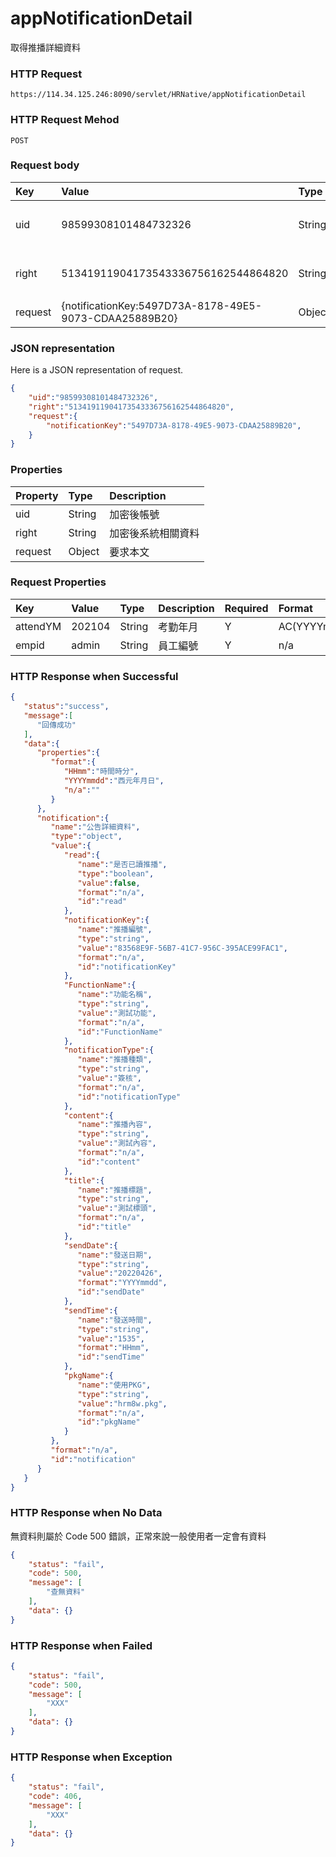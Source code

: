 # appNotificationDetail
取得推播詳細資料

### HTTP Request
```
https://114.34.125.246:8090/servlet/HRNative/appNotificationDetail
```

### HTTP Request Mehod
```
POST
```

### Request body
| Key | Value | Type | Description |
|:----------|:-------------|:-----|:------------|
| uid | 98599308101484732326 | String | 需透過appLogin取得 |
| right | 51341911904173543336756162544864820 | String | 需透過appLogin取得 |
| request | {notificationKey:5497D73A-8178-49E5-9073-CDAA25889B20} | Object | 查詢條件 |

### JSON representation
Here is a JSON representation of request.
```json
{
    "uid":"98599308101484732326",
    "right":"51341911904173543336756162544864820",
    "request":{
        "notificationKey":"5497D73A-8178-49E5-9073-CDAA25889B20", 
    }
}
```

### Properties
| Property | Type | Description |
|:---------|:-----|:------------|
| uid   | String | 加密後帳號 |
| right | String | 加密後系統相關資料 |
| request | Object | 要求本文 |

### Request Properties
| Key | Value | Type | Description | Required | Format |
|:----------|:-------------|:-----|:------------|:------------|:------------|
| attendYM | 202104 | String | 考勤年月 | Y | AC(YYYYmm) |
| empid | admin | String | 員工編號 | Y | n/a |


### HTTP Response when Successful
```json
{
   "status":"success",
   "message":[
      "回傳成功"
   ],
   "data":{
      "properties":{
         "format":{
            "HHmm":"時間時分",
            "YYYYmmdd":"西元年月日",
            "n/a":""
         }
      },
      "notification":{
         "name":"公告詳細資料",
         "type":"object",
         "value":{
            "read":{
               "name":"是否已讀推播",
               "type":"boolean",
               "value":false,
               "format":"n/a",
               "id":"read"
            },
            "notificationKey":{
               "name":"推播編號",
               "type":"string",
               "value":"83568E9F-56B7-41C7-956C-395ACE99FAC1",
               "format":"n/a",
               "id":"notificationKey"
            },
            "FunctionName":{
               "name":"功能名稱",
               "type":"string",
               "value":"測試功能",
               "format":"n/a",
               "id":"FunctionName"
            },
            "notificationType":{
               "name":"推播種類",
               "type":"string",
               "value":"簽核",
               "format":"n/a",
               "id":"notificationType"
            },
            "content":{
               "name":"推播內容",
               "type":"string",
               "value":"測試內容",
               "format":"n/a",
               "id":"content"
            },
            "title":{
               "name":"推播標題",
               "type":"string",
               "value":"測試標頭",
               "format":"n/a",
               "id":"title"
            },
            "sendDate":{
               "name":"發送日期",
               "type":"string",
               "value":"20220426",
               "format":"YYYYmmdd",
               "id":"sendDate"
            },
            "sendTime":{
               "name":"發送時間",
               "type":"string",
               "value":"1535",
               "format":"HHmm",
               "id":"sendTime"
            },
            "pkgName":{
               "name":"使用PKG",
               "type":"string",
               "value":"hrm8w.pkg",
               "format":"n/a",
               "id":"pkgName"
            }
         },
         "format":"n/a",
         "id":"notification"
      }
   }
}
```

### HTTP Response when No Data 
無資料則屬於 Code 500 錯誤，正常來說一般使用者一定會有資料
```json
{
    "status": "fail",
    "code": 500,
    "message": [
        "查無資料"
    ],
    "data": {}
}
```

### HTTP Response when Failed
```json
{
    "status": "fail",
    "code": 500,
    "message": [
        "XXX"
    ],
    "data": {}
}
```

### HTTP Response when Exception
```json
{
    "status": "fail",
    "code": 406,
    "message": [
        "XXX"
    ],
    "data": {}
}
```
